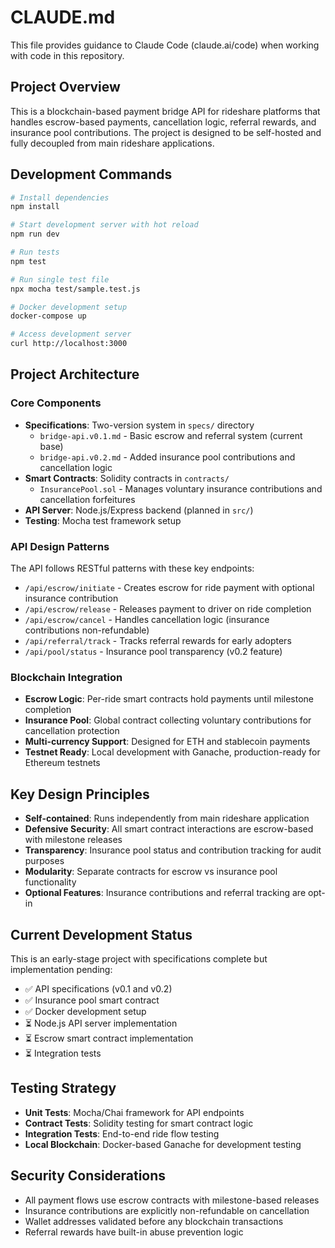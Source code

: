 # CLAUDE.md

This file provides guidance to Claude Code (claude.ai/code) when working with code in this repository.

## Project Overview

This is a blockchain-based payment bridge API for rideshare platforms that handles escrow-based payments, cancellation logic, referral rewards, and insurance pool contributions. The project is designed to be self-hosted and fully decoupled from main rideshare applications.

## Development Commands

```bash
# Install dependencies
npm install

# Start development server with hot reload
npm run dev

# Run tests
npm test

# Run single test file
npx mocha test/sample.test.js

# Docker development setup
docker-compose up

# Access development server
curl http://localhost:3000
```

## Project Architecture

### Core Components

- **Specifications**: Two-version system in `specs/` directory
  - `bridge-api.v0.1.md` - Basic escrow and referral system (current base)
  - `bridge-api.v0.2.md` - Added insurance pool contributions and cancellation logic
- **Smart Contracts**: Solidity contracts in `contracts/`
  - `InsurancePool.sol` - Manages voluntary insurance contributions and cancellation forfeitures
- **API Server**: Node.js/Express backend (planned in `src/`)
- **Testing**: Mocha test framework setup

### API Design Patterns

The API follows RESTful patterns with these key endpoints:
- `/api/escrow/initiate` - Creates escrow for ride payment with optional insurance contribution
- `/api/escrow/release` - Releases payment to driver on ride completion
- `/api/escrow/cancel` - Handles cancellation logic (insurance contributions non-refundable)
- `/api/referral/track` - Tracks referral rewards for early adopters
- `/api/pool/status` - Insurance pool transparency (v0.2 feature)

### Blockchain Integration

- **Escrow Logic**: Per-ride smart contracts hold payments until milestone completion
- **Insurance Pool**: Global contract collecting voluntary contributions for cancellation protection
- **Multi-currency Support**: Designed for ETH and stablecoin payments
- **Testnet Ready**: Local development with Ganache, production-ready for Ethereum testnets

## Key Design Principles

- **Self-contained**: Runs independently from main rideshare application
- **Defensive Security**: All smart contract interactions are escrow-based with milestone releases
- **Transparency**: Insurance pool status and contribution tracking for audit purposes
- **Modularity**: Separate contracts for escrow vs insurance pool functionality
- **Optional Features**: Insurance contributions and referral tracking are opt-in

## Current Development Status

This is an early-stage project with specifications complete but implementation pending:
- ✅ API specifications (v0.1 and v0.2)
- ✅ Insurance pool smart contract
- ✅ Docker development setup
- ⏳ Node.js API server implementation
- ⏳ Escrow smart contract implementation
- ⏳ Integration tests

## Testing Strategy

- **Unit Tests**: Mocha/Chai framework for API endpoints
- **Contract Tests**: Solidity testing for smart contract logic
- **Integration Tests**: End-to-end ride flow testing
- **Local Blockchain**: Docker-based Ganache for development testing

## Security Considerations

- All payment flows use escrow contracts with milestone-based releases
- Insurance contributions are explicitly non-refundable on cancellation
- Wallet addresses validated before any blockchain transactions
- Referral rewards have built-in abuse prevention logic